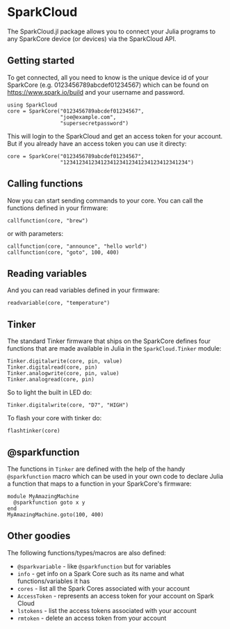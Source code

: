 # SparkCloud

The SparkCloud.jl package allows you to connect your Julia programs to any SparkCore device (or devices) via the SparkCloud API.

## Getting started ##

To get connected, all you need to know is the unique device id of your SparkCore (e.g. 0123456789abcdef01234567) which can be found on https://www.spark.io/build and your username and password.

    using SparkCloud
    core = SparkCore("0123456789abcdef01234567",
                     "joe@example.com",
                     "supersecretpassword")

This will login to the SparkCloud and get an access token for your account. But if you already have an access token you can use it directy:

    core = SparkCore("0123456789abcdef01234567",
                     "1234123412341234123412341234123412341234")

## Calling functions ##

Now you can start sending commands to your core. You can call the functions defined in your firmware:

    callfunction(core, "brew")

or with parameters:

    callfunction(core, "announce", "hello world") 
    callfunction(core, "goto", 100, 400) 

## Reading variables ##

And you can read variables defined in your firmware:

    readvariable(core, "temperature")

## Tinker ##

The standard Tinker firmware that ships on the SparkCore defines four functions that are made available in Julia in the `SparkCloud.Tinker` module: 

    Tinker.digitalwrite(core, pin, value)
    Tinker.digitalread(core, pin)
    Tinker.analogwrite(core, pin, value)
    Tinker.analogread(core, pin)

So to light the built in LED do:

    Tinker.digitalwrite(core, "D7", "HIGH")

To flash your core with tinker do:

    flashtinker(core)

## @sparkfunction ##

The functions in `Tinker` are defined with the help of the handy `@sparkfunction` macro which can be used in your own code to declare Julia a function that maps to a function in your SparkCore's firmware:

    module MyAmazingMachine
      @sparkfunction goto x y
    end
    MyAmazingMachine.goto(100, 400)

## Other goodies ##

The following functions/types/macros are also defined:

  * `@sparkvariable` - like `@sparkfunction` but for variables
  * `info` - get info on a Spark Core such as its name and what functions/variables it has
  * `cores` - list all the Spark Cores associated with your account
  * `AccessToken` - represents an access token for your account on Spark Cloud
  * `lstokens` - list the access tokens associated with your account
  * `rmtoken` - delete an access token from your account

